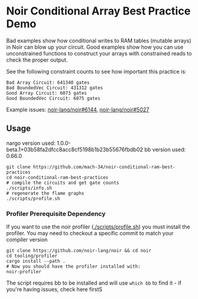 # Noir Conditional Array Best Practice Demo

Bad examples show how conditional writes to RAM tables (mutable arrays) in Noir can blow up your circuit.
Good examples show how you can use unconstrained functions to construct your arrays with constrained reads to check the proper output.

See the following constraint counts to see how important this practice is:
```
Bad Array Circuit: 641340 gates
Bad BoundedVec Circuit: 431312 gates
Good Array Circuit: 6073 gates
Good BoundedVec Circuit: 6075 gates
```
Example issues: [noir-lang/noir#6144](https://github.com/noir-lang/noir/issues/6144), [noir-lang/noir#5027](https://github.com/noir-lang/noir/issues/5027)

## Usage
nargo version used: 1.0.0-beta.1+03b58fa2dfcc8acc8cf5198b1b23b55676fbdb02
bb version used: 0.66.0

```
git clone https://github.com/mach-34/noir-conditional-ram-best-practices
cd noir-conditional-ram-best-practices
# compile the circuits and get gate counts
./scripts/info.sh
# regenerate the flame graphs
./scripts/profile.sh
``` 

### Profiler Prerequisite Dependency
If you want to use the noir profiler ([./scripts/profile.sh](./scripts/profiler.sh)) you must install the profiler. You may need to checkout a specific commit to match your compiler version
```console
git clone https://github.com/noir-lang/noir && cd noir
cd tooling/profiler
cargo install --path .
# Now you should have the profiler installed with:
noir-profiler
```
The script requires bb to be installed and will use `which bb` to find it - if you're having issues, check here firstS

